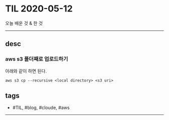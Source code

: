 # TIL 2020-05-12

오늘 배운 것 & 한 것

--------------------------

## desc

### aws s3 폴더째로 업로드하기

아래와 같이 하면 된다.

```shell
aws s3 cp --recursive <local directory> <s3 uri>
```



## tags
- \#TIL, \#blog, \#cloude, \#aws

--------------------------


 